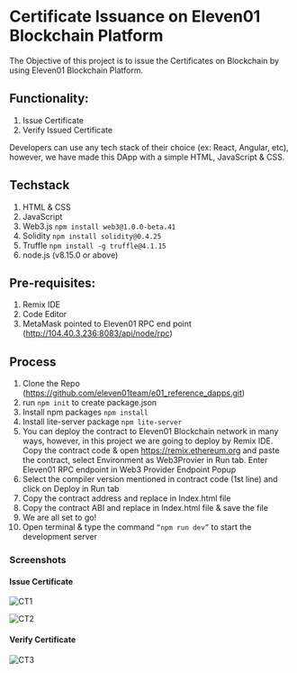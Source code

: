 # Certificate Issuance on Eleven01 Blockchain Platform

The Objective of this project is to issue the Certificates on Blockchain by using Eleven01 Blockchain Platform.

## Functionality:
1. Issue Certificate
2. Verify Issued Certificate

Developers can use any tech stack of their choice (ex: React, Angular, etc), however, we have made this DApp with a simple HTML, JavaScript & CSS.

## Techstack
1. HTML & CSS
2. JavaScript
3. Web3.js ```npm install web3@1.0.0-beta.41```
4. Solidity ```npm install solidity@0.4.25```
5. Truffle ```npm install -g truffle@4.1.15```
6. node.js (v8.15.0 or above)

## Pre-requisites:
1. Remix IDE
2. Code Editor
3. MetaMask pointed to Eleven01 RPC end point (http://104.40.3.236:8083/api/node/rpc)

## Process
1. Clone the Repo (https://github.com/eleven01team/e01_reference_dapps.git)
2. run ```npm init``` to create package.json
3. Install npm packages ```npm install```
4. Install lite-server package ```npm lite-server```
5. You can deploy the contract to Eleven01 Blockchain network in many ways, however, in this project we are going to deploy by Remix IDE. Copy the contract code & open https://remix.ethereum.org and paste the contract, select Environment as Web3Provier in Run tab. Enter Eleven01 RPC endpoint in Web3 Provider Endpoint Popup
6. Select the compiler version mentioned in contract code (1st line) and click on Deploy in Run tab
7. Copy the contract address and replace in Index.html file
8. Copy the contract ABI and replace in Index.html file & save the file
9. We are all set to go!
10.   Open terminal & type the command ```“npm run dev”``` to start the development server

### Screenshots

#### Issue Certificate

![CT1](https://user-images.githubusercontent.com/46279814/64024797-d73a6600-cb58-11e9-871d-6b82520bb975.png)


![CT2](https://user-images.githubusercontent.com/46279814/64024855-f89b5200-cb58-11e9-8f3e-3ef214f70998.png)


#### Verify Certificate
![CT3](https://user-images.githubusercontent.com/46279814/64024893-0cdf4f00-cb59-11e9-82eb-19e1ec57a4d7.png)


